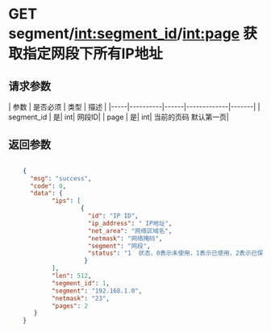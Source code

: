 # GET segment/<int:segment_id>/<int:page> 获取指定网段下所有IP地址


## 请求参数
| 参数 | 是否必须 | 类型 | 描述 | 
|-----|----------|------|-------------|-------|
| segment_id   | 是| int| 网段ID|
| page   | 是| int| 当前的页码 默认第一页|


## 返回参数
```json

	{
	  "msg": "success",
	  "code": 0,
	  "data": {
            "ips": [
                    {
                      "id": "IP ID",
                      "ip_address": " IP地址",
                      "net_area": "网络区域名",
                      "netmask": "网络掩码",
                      "segment": "网段",
                      "status": "1  状态，0表示未使用，1表示已使用，2表示已保留"
                     }
            ],
            "len": 512,
            "segment_id": 1,
            "segment": "192.168.1.0", 
            "netmask": "23",
            "pages": 2  
       }
    }

```
